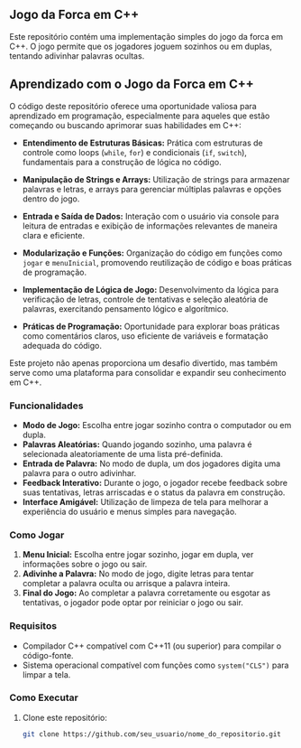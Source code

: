## Jogo da Forca em C++

Este repositório contém uma implementação simples do jogo da forca em C++. O jogo permite que os jogadores joguem sozinhos ou em duplas, tentando adivinhar palavras ocultas.

## Aprendizado com o Jogo da Forca em C++

O código deste repositório oferece uma oportunidade valiosa para aprendizado em programação, especialmente para aqueles que estão começando ou buscando aprimorar suas habilidades em C++:

- **Entendimento de Estruturas Básicas:** Prática com estruturas de controle como loops (`while`, `for`) e condicionais (`if`, `switch`), fundamentais para a construção de lógica no código.

- **Manipulação de Strings e Arrays:** Utilização de strings para armazenar palavras e letras, e arrays para gerenciar múltiplas palavras e opções dentro do jogo.

- **Entrada e Saída de Dados:** Interação com o usuário via console para leitura de entradas e exibição de informações relevantes de maneira clara e eficiente.

- **Modularização e Funções:** Organização do código em funções como `jogar` e `menuInicial`, promovendo reutilização de código e boas práticas de programação.

- **Implementação de Lógica de Jogo:** Desenvolvimento da lógica para verificação de letras, controle de tentativas e seleção aleatória de palavras, exercitando pensamento lógico e algorítmico.

- **Práticas de Programação:** Oportunidade para explorar boas práticas como comentários claros, uso eficiente de variáveis e formatação adequada do código.

Este projeto não apenas proporciona um desafio divertido, mas também serve como uma plataforma para consolidar e expandir seu conhecimento em C++.

### Funcionalidades

- **Modo de Jogo:** Escolha entre jogar sozinho contra o computador ou em dupla.
- **Palavras Aleatórias:** Quando jogando sozinho, uma palavra é selecionada aleatoriamente de uma lista pré-definida.
- **Entrada de Palavra:** No modo de dupla, um dos jogadores digita uma palavra para o outro adivinhar.
- **Feedback Interativo:** Durante o jogo, o jogador recebe feedback sobre suas tentativas, letras arriscadas e o status da palavra em construção.
- **Interface Amigável:** Utilização de limpeza de tela para melhorar a experiência do usuário e menus simples para navegação.

### Como Jogar

1. **Menu Inicial:** Escolha entre jogar sozinho, jogar em dupla, ver informações sobre o jogo ou sair.
2. **Adivinhe a Palavra:** No modo de jogo, digite letras para tentar completar a palavra oculta ou arrisque a palavra inteira.
3. **Final do Jogo:** Ao completar a palavra corretamente ou esgotar as tentativas, o jogador pode optar por reiniciar o jogo ou sair.

### Requisitos

- Compilador C++ compatível com C++11 (ou superior) para compilar o código-fonte.
- Sistema operacional compatível com funções como `system("CLS")` para limpar a tela.

### Como Executar

1. Clone este repositório:
   ```bash
   git clone https://github.com/seu_usuario/nome_do_repositorio.git
